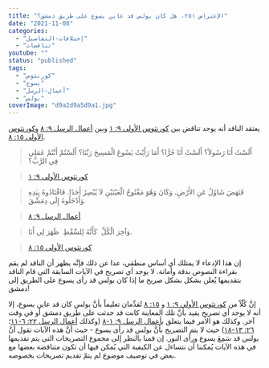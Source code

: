 ```yaml
---
title: "الإعتراض ٢٥١، هل كان بولس قد عاين يسوع على طريق دمشق؟"
date: "2021-11-08"
categories: 
  - "إختلافات-التفاصيل"
  - "تناقضات"
youtube: ""
status: "published"
tags: 
  - "كورنثوس"
  - "يسوع"
  - "أعمال-الرسل"
  - "بولس"
coverImage: "d9a2d9a5d9a1.jpg"
---
```


يعتقد الناقد أنه يوجد تناقض بين [كورنثوس الأولى ٩: ١](https://my.bible.com/bible/101/1CO.9.1) وبين [أعمال الرسل ٩: ٨](https://my.bible.com/bible/101/ACT.9.8) و[كورنثوس الأولى ١٥: ٨](https://my.bible.com/bible/101/1CO.15.8).

> أَلَسْتُ أَنَا رَسُولاً؟ أَلَسْتُ أَنَا حُرًّا؟ أَمَا رَأَيْتُ يَسُوعَ الْمَسِيحَ رَبَّنَا؟ أَلَسْتُمْ أَنْتُمْ عَمَلِي فِي الرَّبِّ؟

> [كورنثوس الأولى ٩: ١](https://my.bible.com/bible/101/1CO.9.1)

> فَنَهَضَ شَاوُلُ عَنِ الأَرْضِ، وَكَانَ وَهُوَ مَفْتُوحُ الْعَيْنَيْنِ لاَ يُبْصِرُ أَحَدًا. فَاقْتَادُوهُ بِيَدِهِ وَأَدْخَلُوهُ إِلَى دِمَشْقَ.

> [أعمال الرسل ٩: ٨](https://my.bible.com/bible/101/ACT.9.8)

> وَآخِرَ الْكُلِّ ­ كَأَنَّهُ لِلسِّقْطِ ­ ظَهَرَ لِي أَنَا.

> [كورنثوس الأولى ١٥: ٨](https://my.bible.com/bible/101/1CO.15.8)

إن هذا الإدعاء لا يمتلك أي أساس منطقي، عدا عن ذلك فإنَّه يظهر أن الناقد لم يقم بقراءة النصوص بدقة وأمانة. لا يوجد أي تصريح في الآيات السابقة التي قام الناقد بتقديمها يُعلن بشكل بشكل صريح ما إذا كان بولس قد رأى يسوع على الطريق إلى دمشق!

إنَّ كُلّاً من [كورنثوس الأولى ٩: ١](https://my.bible.com/bible/101/1CO.9.1) و [١٥: ٨](https://my.bible.com/bible/101/1CO.15.8) تُقدِّمان تعليماً بأنَّ بولس كان قد عاين يسوع، إلا أنه لا يوجد أي تصريح يفيد بأنَّ تلك المعاينة كانت قد حدثت على طريق دمشق أو في وقت آخر. وكذلك هو الأمر فيما يتعلق ب[أعمال الرسل ٩: ١-٨](https://my.bible.com/bible/101/ACT.9.1-8) (وكذلك [أعمال الرسل ٢٢: ٦-١١](https://my.bible.com/bible/101/ACT.22.6-11)؛ [٢٦: ١٣-١٨](https://my.bible.com/bible/101/ACT.26.13-18)) حيث لا يتم التصريح بأنَّ بولس قد رأى يسوع - حيث أنَّ هذه الآيات تقول أنَّ بولس قد سَمِعَ يسوع ورأى النور. إن قمنا بالنظر إلى مجموع التصريحات التي يتم تقديمها في هذه الآيات يُمكننا أن نتساءل عن الكيفية التي يُمكن فيها أن تكون متناقضة بعضها مع بعض في توصيف موضوع لم يتمّ تقديم تصريحات بخصوصه.
